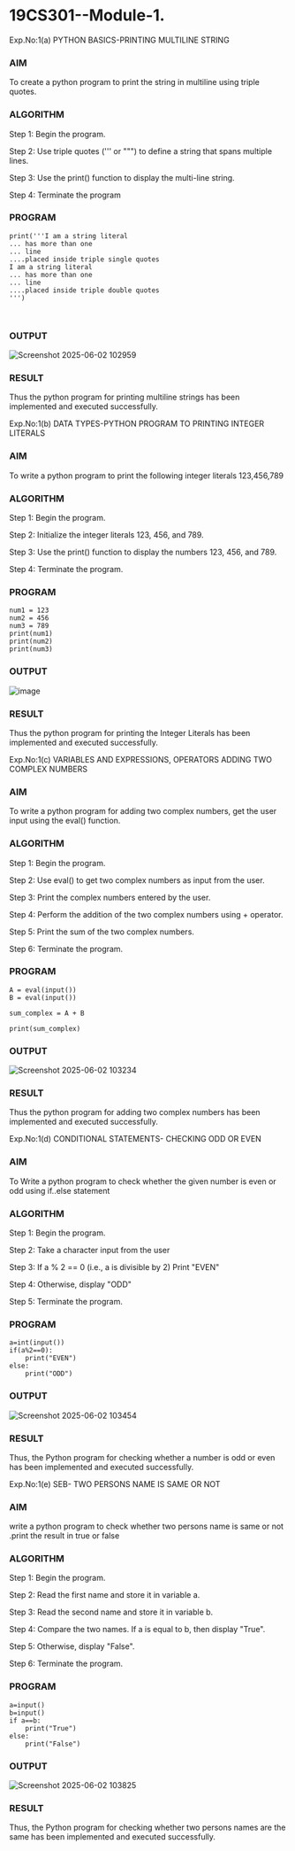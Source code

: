 # 19CS301--Module-1.
Exp.No:1(a)	PYTHON BASICS-PRINTING MULTILINE STRING

### AIM
To create a python program to print the string in multiline using triple quotes.
### ALGORITHM

Step 1:	 Begin the program.

Step 2:	 Use triple quotes (''' or """) to define a string that spans multiple lines.

Step 3:	 Use the print() function to display the multi-line string.

Step 4:	 Terminate the program

### PROGRAM
```
print('''I am a string literal
... has more than one
... line
....placed inside triple single quotes
I am a string literal
... has more than one
... line
....placed inside triple double quotes
''')



```
### OUTPUT
![Screenshot 2025-06-02 102959](https://github.com/user-attachments/assets/ee7c12e1-e504-4ac0-a6e1-9972630eb9de)



 
### RESULT
Thus the python program for printing multiline strings has been implemented and executed successfully.

Exp.No:1(b)	DATA TYPES-PYTHON PROGRAM TO PRINTING INTEGER LITERALS

### AIM
To write a python program to print the following integer literals 123,456,789
### ALGORITHM
Step 1:	Begin the program.

Step 2:	Initialize the integer literals 123, 456, and 789.

Step 3:	Use the print() function to display the numbers 123, 456, and 789.

Step 4:	Terminate the program.

### PROGRAM
```
num1 = 123
num2 = 456
num3 = 789
print(num1)
print(num2)
print(num3)
```
### OUTPUT
![image](https://github.com/user-attachments/assets/c1420ca6-469e-4a77-91cc-4cf807111aca)

 

### RESULT
Thus the python program for printing the Integer Literals has been implemented and executed successfully.






Exp.No:1(c)	VARIABLES AND EXPRESSIONS, OPERATORS ADDING TWO COMPLEX NUMBERS

### AIM
To write a python program for adding two complex numbers, get the user input using the eval() function.
### ALGORITHM
Step 1:	Begin the program.

Step 2:	Use eval() to get two complex numbers as input from the user.

Step 3:	Print the complex numbers entered by the user.

Step 4:	Perform the addition of the two complex numbers using + operator.

Step 5:	Print the sum of the two complex numbers.

Step 6:	Terminate the program.

### PROGRAM
```
A = eval(input())
B = eval(input())

sum_complex = A + B

print(sum_complex)
```
### OUTPUT

 
![Screenshot 2025-06-02 103234](https://github.com/user-attachments/assets/fbf59de7-f9f4-4244-9edb-0d182025cb4d)

### RESULT
Thus the python program for  adding two complex numbers has been implemented and executed successfully.


Exp.No:1(d)	CONDITIONAL STATEMENTS- CHECKING ODD OR EVEN

### AIM
To Write a python program to check whether the given number is even or odd using if..else statement
### ALGORITHM
Step 1: Begin the program.

Step 2: Take a character input from the user

Step 3: If a % 2 == 0 (i.e., a is divisible by 2) Print "EVEN"

Step 4: Otherwise, display "ODD"

Step 5: Terminate the program.

### PROGRAM
```
a=int(input())
if(a%2==0):
    print("EVEN")
else:
    print("ODD")
```
### OUTPUT 

![Screenshot 2025-06-02 103454](https://github.com/user-attachments/assets/f8c8c586-2e28-48f2-a938-a61a476fd072)


### RESULT
Thus, the Python program for checking whether a number is odd or even has been implemented and executed successfully.





Exp.No:1(e)	SEB- TWO PERSONS NAME IS SAME OR NOT 

### AIM
write a python program to check whether two persons  name is same or not .print the result in true or false
### ALGORITHM

Step 1: Begin the program.

Step 2: Read the first name and store it in variable a.

Step 3: Read the second name and store it in variable b.

Step 4: Compare the two names. If a is equal to b, then display "True".

Step 5: Otherwise, display "False".

Step 6: Terminate the program.
### PROGRAM
```
a=input()
b=input()
if a==b:
    print("True")
else:
    print("False")
```
### OUTPUT
![Screenshot 2025-06-02 103825](https://github.com/user-attachments/assets/a69644b3-bd51-4c52-bbb3-2f16943f924d)


 
### RESULT
Thus, the Python program for checking whether two persons names are the same has been implemented and executed successfully.

